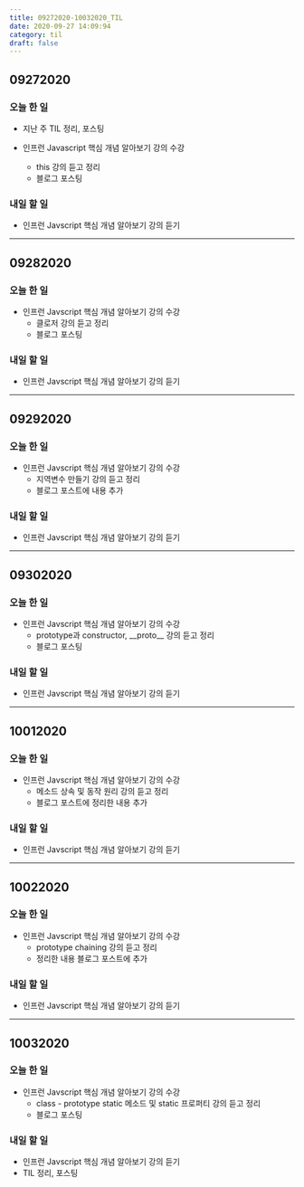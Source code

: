 ```yaml
---
title: 09272020-10032020_TIL
date: 2020-09-27 14:09:94
category: til
draft: false
---
```


## 09272020

### 오늘 한 일

* 지난 주 TIL 정리, 포스팅

* 인프런 Javascript 핵심 개념 알아보기 강의 수강
  * this 강의 듣고 정리
  * 블로그 포스팅

### 내일 할 일

* 인프런 Javscript 핵심 개념 알아보기 강의 듣기

---

## 09282020

### 오늘 한 일

* 인프런 Javscript 핵심 개념 알아보기 강의 수강
  * 클로저 강의 듣고 정리
  * 블로그 포스팅

### 내일 할 일

* 인프런 Javscript 핵심 개념 알아보기 강의 듣기 

---

## 09292020

### 오늘 한 일

* 인프런 Javscript 핵심 개념 알아보기 강의 수강
  * 지역변수 만들기 강의 듣고 정리
  * 블로그 포스트에 내용 추가

### 내일 할 일

* 인프런 Javscript 핵심 개념 알아보기 강의 듣기

---

## 09302020

### 오늘 한 일

* 인프런 Javscript 핵심 개념 알아보기 강의 수강
  * prototype과 constructor, \_\_proto__ 강의 듣고 정리
  * 블로그 포스팅

### 내일 할 일

* 인프런 Javscript 핵심 개념 알아보기 강의 듣기

---

## 10012020

### 오늘 한 일

* 인프런 Javscript 핵심 개념 알아보기 강의 수강
  * 메소드 상속 및 동작 원리 강의 듣고 정리
  * 블로그 포스트에 정리한 내용 추가

### 내일 할 일

* 인프런 Javscript 핵심 개념 알아보기 강의 듣기

---

## 10022020

### 오늘 한 일

* 인프런 Javscript 핵심 개념 알아보기 강의 수강
  * prototype chaining 강의 듣고 정리
  * 정리한 내용 블로그 포스트에 추가

### 내일 할 일

* 인프런 Javscript 핵심 개념 알아보기 강의 듣기

---

## 10032020

### 오늘 한 일

* 인프런 Javscript 핵심 개념 알아보기 강의 수강
  * class - prototype static 메소드 및 static 프로퍼티 강의 듣고 정리
  * 블로그 포스팅

### 내일 할 일

* 인프런 Javscript 핵심 개념 알아보기 강의 듣기
* TIL 정리, 포스팅